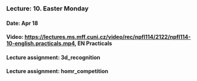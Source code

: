 ### Lecture: 10. Easter Monday
#### Date: Apr 18
#### Video: https://lectures.ms.mff.cuni.cz/video/rec/npfl114/2122/npfl114-10-english.practicals.mp4, EN Practicals
#### Lecture assignment: 3d_recognition
#### Lecture assignment: homr_competition
